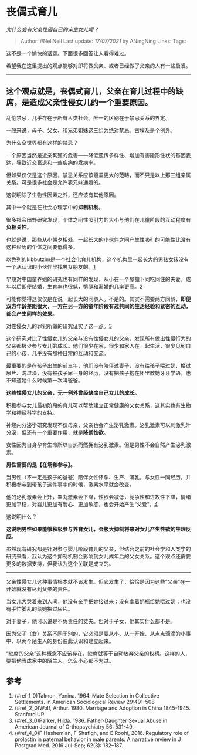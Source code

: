# 丧偶式育儿
*为什么会有父亲性侵自己的亲生女儿呢？*

> Author: #NellNell 
Last update: *17/07/2021* by ANingNing
Links:
Tags: 
  

这不是一个愉快的话题。下面很多回答让人看得难过。

希望我在这里提出的观点能够对即将做父亲、或者已经做了父亲的人有一些启发。

---

## 这个观点就是，丧偶式育儿，父亲在育儿过程中的缺席，是造成父亲性侵女儿的一个重要原因。

乱伦禁忌，几乎存在于所有人类社会。唯一的区别在于禁忌关系的界定。

一般来说，母子、父女、和兄弟姐妹这三组为绝对禁忌。古埃及是个例外。

为什么全世界都有这样的禁忌？

一个原因当然是近亲繁殖的危害——降低遗传多样性、增加有害隐形性状的基因表达，导致近交衰退和一些疾病的发病率。

但如果仅仅是这个原因，禁忌关系应该涵盖更大的范畴，而不只是以上那三组亲属关系。可是很多社会是允许表兄妹通婚的。

这说明除了生物性因素之外，还应该有其他原因。

其中一个就是在社会心理学中的**抑制机制**。

很多社会田野研究发现，个体之间性吸引力的大小与他们在儿童阶段的互动程度有**负相关性**。

也就是说，那些从小朝夕相处、一起长大的小伙伴之间产生性吸引的可能性比没有这种经历的个体之间要低得多。

以色列的kibbutzim是一个社会化育儿机构，这个机构里一起长大的男孩女孩没有一个从认识的小伙伴里找男女朋友的。[1](#ref_1)

早期对中国童养媳的研究也有同样的发现，从小在一个屋檐下同吃同住的夫妻，成年以后即便结婚，生育率也很低，劈腿和离婚的几率更高。[2](#ref_2)

可能你觉得这仅仅是在说一起长大的同龄人。不是的。其实不需要两方同龄，**即便双方年龄差距很大，一方在另一方的童年阶段有过共同的生活经验和紧密的互动，都会产生同样的效果**。

对性侵女儿的罪犯所做的研究证实了这一点。[3](#ref_3)

这个研究对比了性侵女儿的父亲与没有性侵女儿的父亲，发现所有做出性侵行为的父亲都极少参与女儿的成长。他们很少在家，很少和家人在一起生活，很少见到自己的小孩，几乎没有那种日常的互动和交流。

最重要的是在孩子出生的前三年，他们没有陪伴过妻子，没有给孩子喂过奶、换过尿片、洗过澡，没有被孩子尿一身的经历，没有把孩子抱在怀里教她牙牙学语，也不知道她什么时候第一次叫爸爸。

**这些性侵女儿的父亲，无一例外曾经缺席自己女儿的成长。**

积极参与女儿最初阶段的育儿可以帮助建立正常健康的父女关系，这其实也有生物学和神经科学的支持。

神经内分泌学研究发现不仅母亲，父亲也会产生泌乳激素。泌乳激素可以刺激乳汁分泌，但还有一个重要作用，就是**降低性欲**。

女性因为自身孕育生命所以自热而然拥有泌乳激素。但是男性不会自然产生泌乳激素。

**男性需要的是【在场和参与】。**

当男性（不一定是孩子的爸爸）陪伴女性怀孕、生产、哺乳，与女性一同经历，并积极参与到带孩子这件事中的时候，激素水平就会改变。

他的泌乳激素会上升，睾丸激素会下降，性欲会减低，竞争性和进攻性下降，情绪更加平稳，对婴儿更加有耐心、更加敏感，也会开始产生“父爱”。[4](#ref_4)

这说明什么？

**这说明男性如果能够积极参与养育女儿，会极大抑制将来对女儿产生性欲的生理反应。**

虽然现有研究都是针对参与婴儿阶段育儿的父亲，但结合之前的社会学和人类学的研究来看，我认为这个抑制机制会影响到女儿成年后的父女关系。这个观点还需要更多的数据支持，但我认为这个关联是成立的。

---

父亲性侵女儿这种事情根本就不该发生。但它发生了，恰恰是因为这些“父亲”在一开始就没有尽到父亲的责任。

当女儿大哭着来到人间，他没有亲手把她接过来；没有拿着奶瓶给她喂过奶；也没有手忙脚乱的给她换过尿片。

对于妻子，他可以说是不负责任的丈夫。但对于子女，他其实什么都不是。

因为父子（女）关系不同于别的，它必须是要从小、从一开始、从点点滴滴的小事中、以两个陌生人的身份彼此认识和建立起来。

“缺席的父亲”这种概念不应该存在。缺席就等于自动放弃父亲的权柄。这样的人，要把他当成家中的陌生人。怎么小心都不为过。

## 参考

1.  (#ref_1_0)Talmon, Yonina. 1964. Mate Selection in Collective Settlements. in American Sociological Review 29:491-508
2.  (#ref_2_0)Wolf, Arthur. 1980. Marriage and Adoption in China 1845-1945. Stanford UP.
3.  (#ref_3_0)Parker, Hilda. 1986. Father-Daughter Sexual Abuse in American Journal of Orthopsychiatry 56: 531-49.
4.  (#ref_4_0)F Hashemian, F Shafigh, and E Roohi, 2016. Regulatory role of prolactin in paternal behavior in male parents: A narrative review in J Postgrad Med. 2016 Jul-Sep; 62(3): 182–187.